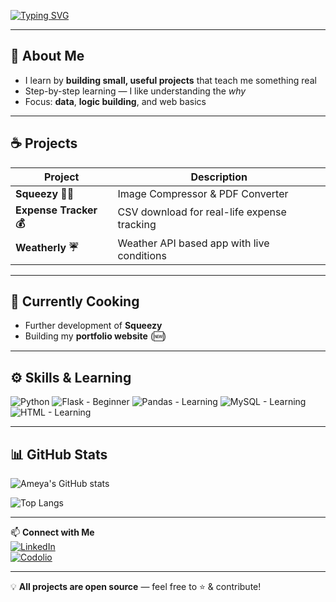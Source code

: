 <!-- Typing Intro (pixel font, simplified) -->
[![Typing SVG](https://readme-typing-svg.herokuapp.com?font=VT323&size=35&pause=800&color=00F7FF&center=true&vCenter=true&width=700&lines=Hi%2C+I'm+Ameya+Kulkarni;I+learn+by+building+useful+projects)](https://git.io/typing-svg)

---

## 👋 About Me
- I learn by **building small, useful projects** that teach me something real  
- Step-by-step learning — I like understanding the *why*  
- Focus: **data**, **logic building**, and web basics

---

## ☕ Projects  

| Project | Description |
|---------|-------------|
| **Squeezy 🍋‍🟩** | Image Compressor & PDF Converter 
| **Expense Tracker 💰** | CSV download for real-life expense tracking 
| **Weatherly ☔** | Weather API based app with live conditions 

---

## 🍳 Currently Cooking
- Further development of **Squeezy**  
- Building my **portfolio website** (🆕)

---

## ⚙️ Skills & Learning
![Python](https://img.shields.io/badge/Python-3776AB?style=for-the-badge&logo=python&logoColor=white)
![Flask - Beginner](https://img.shields.io/badge/Flask-Beginner-000000?style=for-the-badge&logo=flask&logoColor=white)
![Pandas - Learning](https://img.shields.io/badge/Pandas-Learning-150458?style=for-the-badge&logo=pandas&logoColor=white)
![MySQL - Learning](https://img.shields.io/badge/MySQL-Learning-4479A1?style=for-the-badge&logo=mysql&logoColor=white)
![HTML - Learning](https://img.shields.io/badge/HTML-Learning-E34F26?style=for-the-badge&logo=html5&logoColor=white)

---


## 📊 GitHub Stats

![Ameya's GitHub stats](https://github-readme-stats.vercel.app/api?username=Ameya79&show_icons=true&theme=tokyonight&hide_border=true&count_private=true)

![Top Langs](https://github-readme-stats.vercel.app/api/top-langs/?username=Ameya79&layout=compact&theme=tokyonight&hide_border=true)



---

📫 **Connect with Me**  
[![LinkedIn](https://img.shields.io/badge/LinkedIn-0A66C2?style=for-the-badge&logo=linkedin&logoColor=white)](https://www.linkedin.com/in/ameya-kulkarni-a31b74246)  
[![Codolio](https://img.shields.io/badge/Codolio-FF5722?style=for-the-badge)](https://codolio.com/profile/Ameya%20Kulkarni)

---

💡 **All projects are open source** — feel free to ⭐ & contribute!
